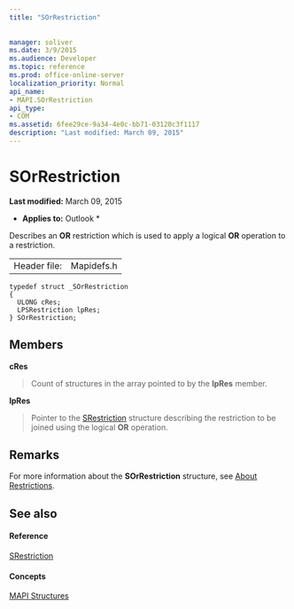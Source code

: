 ```yaml
---
title: "SOrRestriction"
 
 
manager: soliver
ms.date: 3/9/2015
ms.audience: Developer
ms.topic: reference
ms.prod: office-online-server
localization_priority: Normal
api_name:
- MAPI.SOrRestriction
api_type:
- COM
ms.assetid: 6fee29ce-9a34-4e0c-bb71-03120c3f1117
description: "Last modified: March 09, 2015"
---
```


# SOrRestriction

 **Last modified:** March 09, 2015 
  
 * **Applies to:** Outlook * 
  
Describes an **OR** restriction which is used to apply a logical **OR** operation to a restriction. 
  
|||
|:-----|:-----|
|Header file:  <br/> |Mapidefs.h  <br/> |
   
```
typedef struct _SOrRestriction
{
  ULONG cRes;
  LPSRestriction lpRes;
} SOrRestriction;

```

## Members

 **cRes**
  
> Count of structures in the array pointed to by the **lpRes** member. 
    
 **lpRes**
  
> Pointer to the [SRestriction](srestriction.md) structure describing the restriction to be joined using the logical **OR** operation. 
    
## Remarks

For more information about the **SOrRestriction** structure, see [About Restrictions](about-restrictions.md). 
  
## See also

#### Reference

[SRestriction](srestriction.md)
#### Concepts

[MAPI Structures](mapi-structures.md)

